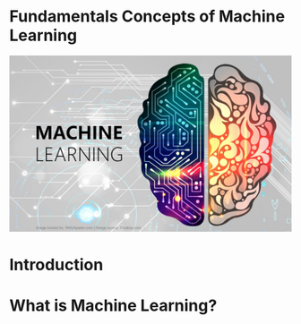 <div align=“center”>
    <h1> Fundamentals Concepts of Machine Learning </h1>
</div>

![](images/machine_learning_cover.jpg)

# Introduction

# What is Machine Learning?

